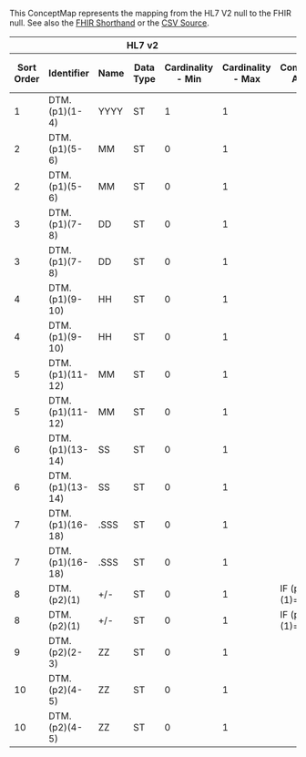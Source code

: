 
This ConceptMap represents the mapping from the HL7 V2 null to the FHIR null. See also the <a href='https://github.com/HL7/v2-to-fhir/blob/master/tank/Datatype DTM to dateTime.fsh'>FHIR Shorthand</a> or the <a href='https://github.com/HL7/v2-to-fhir/blob/master/mappings/datatypes/HL7 Data Type - FHIR R4_ DateTime - Sheet1.csv'>CSV Source</a>.
<table class='grid'><thead>
<tr><th colspan='6'>HL7 v2</th><th colspan='3'>Condition (IF True, args)</th><th colspan='7'>HL7 FHIR</th><th rowspan='2'>Comments</th></tr>
<tr><th title='Rows are listed in sequence of how they appear in the v2 standard. The first column, Sort Order, provides a sort order that can re-create the original v2 standard sequence in case one opts to re-sort/filter the rows.'>Sort Order</th><th title='Contains the formal Data Type Name and Component Sequence according to the base standard using "." as the delimiter.'>Identifier</th><th title='The formal name of the field in the most current published version.'>Name</th><th title='The data type of the field in the most current published version if not deprecated, otherwise the data type at the time it was deprecated and removed.'>Data Type</th><th title='The V2 min cardinality expressed numerically.'>Cardinality - Min</th><th title='The V2 max cardinality expressed numerically.' style='border-right: 2px'>Cardinality - Max</th><th title='Condition in an easy to read syntax (Computable ANTLR)'>Computable ANTLR</th><th title='Condition in FHIRPath Notation'>Computable FHIRPath</th><th title='Condition expressed in narrative form' style='border-right: 2px'>Narrative</th><th title='An existing FHIR attribute in the target FHIR version.'>FHIR Attribute</th><th title='The FHIR attribute’s data type in the target FHIR version.'>Proposed Extension</th><th title='The proposed FHIR Extension.'>Data Type</th><th title='The FHIR min cardinality expressed numerically.'>Cardinality - Min</th><th title='The FHIR max cardinality expressed numerically.' style='border-right: 2px'>Cardinality - Max</th><th title='The URL to the Data Type Map that is to be used for the attribute in this segment.'>Data Type Mapping</th><th title='Mapping for terminology tables.'>Vocabulary</th></tr></thead>
<tbody>
<tr><td>1</td><td>DTM.(p1)(1-4)</td><td>YYYY</td><td>ST</td><td>1</td><td style='border-right: 2px'>1</td><td></td><td></td><td style='border-right: 2px'></td><td><a href='https://hl7.org/fhir/R4/datatypes-definitions.html#dateTime.'>dateTime.</a><a href='#broken'>p1</a><a href='#broken'></a><a href='#broken'>1-4</a></td><td></td><td></td><td>1</td><td>1</td><td></td><td></td><td></td></tr>
<tr><td>2</td><td>DTM.(p1)(5-6)</td><td>MM</td><td>ST</td><td>0</td><td style='border-right: 2px'>1</td><td></td><td></td><td style='border-right: 2px'></td><td><a href='https://hl7.org/fhir/R4/datatypes-definitions.html#dateTime.'>dateTime.</a><a href='#broken'>p1</a><a href='#broken'></a><a href='#broken'>5</a></td><td></td><td></td><td>0</td><td>1</td><td></td><td></td><td></td></tr>
<tr><td>2</td><td>DTM.(p1)(5-6)</td><td>MM</td><td>ST</td><td>0</td><td style='border-right: 2px'>1</td><td></td><td></td><td style='border-right: 2px'></td><td><a href='https://hl7.org/fhir/R4/datatypes-definitions.html#dateTime.'>dateTime.</a><a href='#broken'>p1</a><a href='#broken'></a><a href='#broken'>6-7</a></td><td></td><td></td><td>0</td><td>1</td><td></td><td></td><td></td></tr>
<tr><td>3</td><td>DTM.(p1)(7-8)</td><td>DD</td><td>ST</td><td>0</td><td style='border-right: 2px'>1</td><td></td><td></td><td style='border-right: 2px'></td><td><a href='https://hl7.org/fhir/R4/datatypes-definitions.html#dateTime.'>dateTime.</a><a href='#broken'>p1</a><a href='#broken'></a><a href='#broken'>8</a></td><td></td><td></td><td>0</td><td>1</td><td></td><td></td><td></td></tr>
<tr><td>3</td><td>DTM.(p1)(7-8)</td><td>DD</td><td>ST</td><td>0</td><td style='border-right: 2px'>1</td><td></td><td></td><td style='border-right: 2px'></td><td><a href='https://hl7.org/fhir/R4/datatypes-definitions.html#dateTime.'>dateTime.</a><a href='#broken'>p1</a><a href='#broken'></a><a href='#broken'>9-10</a></td><td></td><td></td><td>0</td><td>1</td><td></td><td></td><td></td></tr>
<tr><td>4</td><td>DTM.(p1)(9-10)</td><td>HH</td><td>ST</td><td>0</td><td style='border-right: 2px'>1</td><td></td><td></td><td style='border-right: 2px'></td><td><a href='https://hl7.org/fhir/R4/datatypes-definitions.html#dateTime.'>dateTime.</a><a href='#broken'>p1</a><a href='#broken'></a><a href='#broken'>11</a></td><td></td><td></td><td>0</td><td>1</td><td></td><td></td><td></td></tr>
<tr><td>4</td><td>DTM.(p1)(9-10)</td><td>HH</td><td>ST</td><td>0</td><td style='border-right: 2px'>1</td><td></td><td></td><td style='border-right: 2px'></td><td><a href='https://hl7.org/fhir/R4/datatypes-definitions.html#dateTime.'>dateTime.</a><a href='#broken'>p1</a><a href='#broken'></a><a href='#broken'>12-13</a></td><td></td><td></td><td>0</td><td>1</td><td></td><td></td><td></td></tr>
<tr><td>5</td><td>DTM.(p1)(11-12)</td><td>MM</td><td>ST</td><td>0</td><td style='border-right: 2px'>1</td><td></td><td></td><td style='border-right: 2px'></td><td><a href='https://hl7.org/fhir/R4/datatypes-definitions.html#dateTime.'>dateTime.</a><a href='#broken'>p1</a><a href='#broken'></a><a href='#broken'>14</a></td><td></td><td></td><td>0</td><td>1</td><td></td><td></td><td></td></tr>
<tr><td>5</td><td>DTM.(p1)(11-12)</td><td>MM</td><td>ST</td><td>0</td><td style='border-right: 2px'>1</td><td></td><td></td><td style='border-right: 2px'></td><td><a href='https://hl7.org/fhir/R4/datatypes-definitions.html#dateTime.'>dateTime.</a><a href='#broken'>p1</a><a href='#broken'></a><a href='#broken'>15-16</a></td><td></td><td></td><td>0</td><td>1</td><td></td><td></td><td></td></tr>
<tr><td>6</td><td>DTM.(p1)(13-14)</td><td>SS</td><td>ST</td><td>0</td><td style='border-right: 2px'>1</td><td></td><td></td><td style='border-right: 2px'></td><td><a href='https://hl7.org/fhir/R4/datatypes-definitions.html#dateTime.'>dateTime.</a><a href='#broken'>p1</a><a href='#broken'></a><a href='#broken'>17</a></td><td></td><td></td><td>0</td><td>1</td><td></td><td></td><td></td></tr>
<tr><td>6</td><td>DTM.(p1)(13-14)</td><td>SS</td><td>ST</td><td>0</td><td style='border-right: 2px'>1</td><td></td><td></td><td style='border-right: 2px'></td><td><a href='https://hl7.org/fhir/R4/datatypes-definitions.html#dateTime.'>dateTime.</a><a href='#broken'>p1</a><a href='#broken'></a><a href='#broken'>18-19</a></td><td></td><td></td><td>0</td><td>1</td><td></td><td></td><td></td></tr>
<tr><td>7</td><td>DTM.(p1)(16-18)</td><td>.SSS</td><td>ST</td><td>0</td><td style='border-right: 2px'>1</td><td></td><td></td><td style='border-right: 2px'></td><td><a href='https://hl7.org/fhir/R4/datatypes-definitions.html#dateTime.'>dateTime.</a><a href='#broken'>p1</a><a href='#broken'></a><a href='#broken'>20</a></td><td></td><td></td><td>0</td><td>1</td><td></td><td></td><td></td></tr>
<tr><td>7</td><td>DTM.(p1)(16-18)</td><td>.SSS</td><td>ST</td><td>0</td><td style='border-right: 2px'>1</td><td></td><td></td><td style='border-right: 2px'></td><td><a href='https://hl7.org/fhir/R4/datatypes-definitions.html#dateTime.'>dateTime.</a><a href='#broken'>p1</a><a href='#broken'></a><a href='#broken'>21-23</a></td><td></td><td></td><td>0</td><td>1</td><td></td><td></td><td></td></tr>
<tr><td>8</td><td>DTM.(p2)(1)</td><td>+/-</td><td>ST</td><td>0</td><td style='border-right: 2px'>1</td><td>IF (p2)(1)="+"</td><td></td><td style='border-right: 2px'></td><td><a href='https://hl7.org/fhir/R4/datatypes-definitions.html#dateTime.'>dateTime.</a><a href='#broken'>p2</a><a href='#broken'></a><a href='#broken'>1</a></td><td></td><td></td><td>0</td><td>1</td><td></td><td></td><td></td></tr>
<tr><td>8</td><td>DTM.(p2)(1)</td><td>+/-</td><td>ST</td><td>0</td><td style='border-right: 2px'>1</td><td>IF (p2)(1)="-"</td><td></td><td style='border-right: 2px'></td><td><a href='https://hl7.org/fhir/R4/datatypes-definitions.html#dateTime.'>dateTime.</a><a href='#broken'>p2</a><a href='#broken'></a><a href='#broken'>1</a></td><td></td><td></td><td>0</td><td>1</td><td></td><td></td><td></td></tr>
<tr><td>9</td><td>DTM.(p2)(2-3)</td><td>ZZ</td><td>ST</td><td>0</td><td style='border-right: 2px'>1</td><td></td><td></td><td style='border-right: 2px'></td><td><a href='https://hl7.org/fhir/R4/datatypes-definitions.html#dateTime.'>dateTime.</a><a href='#broken'>p2</a><a href='#broken'></a><a href='#broken'>2-3</a></td><td></td><td></td><td>0</td><td>1</td><td></td><td></td><td></td></tr>
<tr><td>10</td><td>DTM.(p2)(4-5)</td><td>ZZ</td><td>ST</td><td>0</td><td style='border-right: 2px'>1</td><td></td><td></td><td style='border-right: 2px'></td><td><a href='https://hl7.org/fhir/R4/datatypes-definitions.html#dateTime.'>dateTime.</a><a href='#broken'>p2</a><a href='#broken'></a><a href='#broken'>4</a></td><td></td><td></td><td>0</td><td>1</td><td></td><td></td><td></td></tr>
<tr><td>10</td><td>DTM.(p2)(4-5)</td><td>ZZ</td><td>ST</td><td>0</td><td style='border-right: 2px'>1</td><td></td><td></td><td style='border-right: 2px'></td><td><a href='https://hl7.org/fhir/R4/datatypes-definitions.html#dateTime.'>dateTime.</a><a href='#broken'>p2</a><a href='#broken'></a><a href='#broken'>5-6</a></td><td></td><td></td><td>0</td><td>1</td><td></td><td></td><td></td></tr>
</tbody></table>
